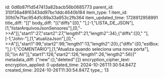 id: 0d6b87f1d547413a82bacb56b0685773
parent_id: 310f36a48f6343dd97bc1ddc4640b184
item_type: 1
item_id: 30fd7e7fac954d1c89a33a953c2fb364
item_updated_time: 1728912958991
title_diff: "[]"
body_diff: "[{\"diffs\":[[0,\"    \"],[-1,\"LISTA_DE_JSON\"],[1,\"listarArquivosJsonSensores\"],[0,\"->>A\"]],\"start1\":27,\"start2\":27,\"length1\":21,\"length2\":34},{\"diffs\":[[0,\"    \"],[-1,\"John-\"],[1,\"atualizaJson\"],[0,\"->>A\"]],\"start1\":99,\"start2\":99,\"length1\":13,\"length2\":20},{\"diffs\":[[0,\"estBox: \"],[-1,\"COMENTARIO\"],[1,\"Atualiza quando seleciona uma nova porta\"],[0,\"\\\n    Ali\"]],\"start1\":126,\"start2\":126,\"length1\":26,\"length2\":56}]"
metadata_diff: {"new":{},"deleted":[]}
encryption_cipher_text: 
encryption_applied: 0
updated_time: 2024-10-26T11:30:54.847Z
created_time: 2024-10-26T11:30:54.847Z
type_: 13